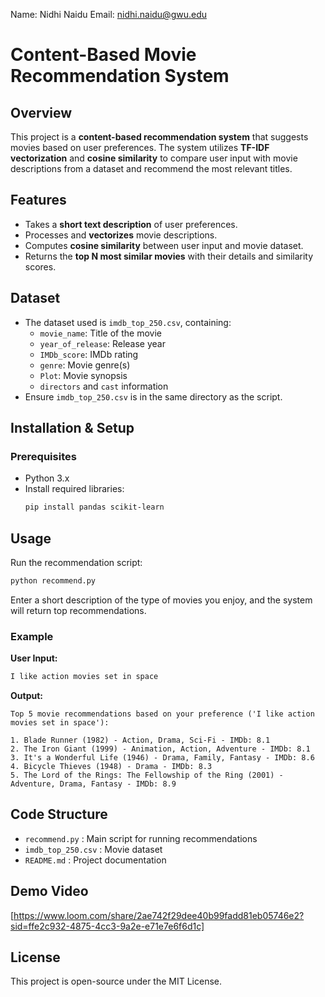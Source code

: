 Name: Nidhi Naidu
Email: nidhi.naidu@gwu.edu

# Content-Based Movie Recommendation System

## Overview
This project is a **content-based recommendation system** that suggests movies based on user preferences. The system utilizes **TF-IDF vectorization** and **cosine similarity** to compare user input with movie descriptions from a dataset and recommend the most relevant titles.

## Features
- Takes a **short text description** of user preferences.
- Processes and **vectorizes** movie descriptions.
- Computes **cosine similarity** between user input and movie dataset.
- Returns the **top N most similar movies** with their details and similarity scores.

## Dataset
- The dataset used is `imdb_top_250.csv`, containing:
  - `movie_name`: Title of the movie
  - `year_of_release`: Release year
  - `IMDb_score`: IMDb rating
  - `genre`: Movie genre(s)
  - `Plot`: Movie synopsis
  - `directors` and `cast` information
- Ensure `imdb_top_250.csv` is in the same directory as the script.

## Installation & Setup
### Prerequisites
- Python 3.x
- Install required libraries:
  ```bash
  pip install pandas scikit-learn
  ```

## Usage
Run the recommendation script:
```bash
python recommend.py
```
Enter a short description of the type of movies you enjoy, and the system will return top recommendations.

### Example
**User Input:**
```bash
I like action movies set in space
```
**Output:**
```
Top 5 movie recommendations based on your preference ('I like action movies set in space'):

1. Blade Runner (1982) - Action, Drama, Sci-Fi - IMDb: 8.1
2. The Iron Giant (1999) - Animation, Action, Adventure - IMDb: 8.1
3. It's a Wonderful Life (1946) - Drama, Family, Fantasy - IMDb: 8.6
4. Bicycle Thieves (1948) - Drama - IMDb: 8.3
5. The Lord of the Rings: The Fellowship of the Ring (2001) - Adventure, Drama, Fantasy - IMDb: 8.9
```

## Code Structure
- `recommend.py` : Main script for running recommendations
- `imdb_top_250.csv` : Movie dataset
- `README.md` : Project documentation

## Demo Video
[https://www.loom.com/share/2ae742f29dee40b99fadd81eb05746e2?sid=ffe2c932-4875-4cc3-9a2e-e71e7e6f6d1c]

## License
This project is open-source under the MIT License.

